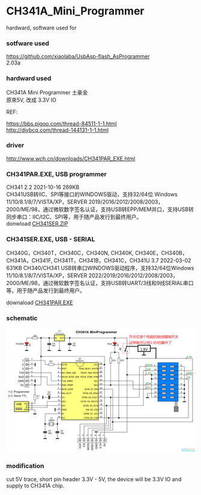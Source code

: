 # CH341A_Mini_Programmer
hardward, software used for  


### sotfware used
https://github.com/xiaolaba/UsbAsp-flash_AsProgrammer  
2.03a


### hardward used
CH341A Mini Programmer 土豪金  
原來5V, 改成 3.3V IO  


REF:  

https://bbs.pigoo.com/thread-84511-1-1.html  
http://diybcq.com/thread-144131-1-1.html  


### driver
http://www.wch.cn/downloads/CH341PAR_EXE.html  

### CH341PAR.EXE, USB programmer  
CH341 	2.2 	2021-10-16 	269KB  
CH341USB转IIC、SPI等接口的WINDOWS驱动，支持32/64位 Windows 11/10/8.1/8/7/VISTA/XP，SERVER 2019/2016/2012/2008/2003， 2000/ME/98，通过微软数字签名认证，支持USB转EPP/MEM并口，支持USB转同步串口：IIC/I2C、SPI等，用于随产品发行到最终用户。  
donwload [CH341SER.ZIP](CH341SER.ZIP) 


### CH341SER.EXE, USB - SERIAL  
CH340G，CH340T，CH340C，CH340N, CH340K, CH340E，CH340B，CH341A，CH341F, CH341T，CH341B，CH341C，CH341U 	3.7 	2022-03-02 	631KB
CH340/CH341 USB转串口WINDOWS驱动程序，支持32/64位Windows 11/10/8.1/8/7/VISTA/XP，SERVER 2022/2019/2016/2012/2008/2003，2000/ME/98，通过微软数字签名认证，支持USB转UART/3线和9线SERIAL串口等，用于随产品发行到最终用户。
 
downaload [CH341PAR.EXE](CH341PAR.EXE)  


### schematic
![CH341_mini_programmer.png](CH341_mini_programmer.png)  

### modification
cut 5V trace, short pin header 3.3V - 5V, the device will be 3.3V IO and supply to CH341A chip.  

